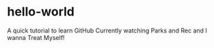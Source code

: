 # hello-world
A quick tutorial to learn GitHub
Currently watching Parks and Rec and I wanna Treat Myself!

